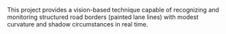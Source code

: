 This project provides a vision-based technique capable of recognizing and monitoring structured road borders (painted lane lines) with modest curvature and shadow circumstances in real time.
